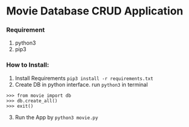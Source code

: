 # Movie Database CRUD Application

### Requirement
1. python3
2. pip3

### How to Install:
1. Install Requirements
`pip3 install -r requirements.txt`
2. Create DB in python interface. run `python3` in terminal
```
>>> from movie import db
>>> db.create_all()
>>> exit()
```
3. Run the App by `python3 movie.py`